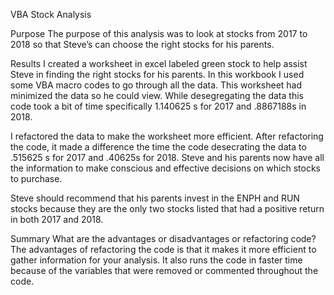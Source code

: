 VBA Stock Analysis

Purpose
The purpose of this analysis was to look at stocks from 2017 to 2018 so that Steve’s can choose the right stocks for his parents.

Results
I created a worksheet in excel labeled green stock to help assist Steve in finding the right stocks for his parents. In this workbook I used some VBA macro codes to go through all the data. This worksheet had minimized the data so he could view. While desegregating the data this code took a bit of time specifically 1.140625 s for 2017 and .8867188s in 2018.

I refactored the data to make the worksheet more efficient. After refactoring the code, it made a difference the time the code desecrating the data to .515625 s for 2017 and .40625s for 2018. Steve and his parents now have all the information to make conscious and effective decisions on which stocks to purchase. 

Steve should recommend that his parents invest in the ENPH and RUN stocks because they are the only two stocks listed that had a positive return in both 2017 and 2018. 

Summary
What are the advantages or disadvantages or refactoring code?
The advantages of refactoring the code is that it makes it more efficient to gather information for your analysis.  It also runs the code in faster time because of the variables that were removed or commented throughout the code.



